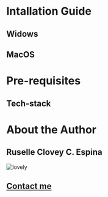 # Intallation Guide 
## Widows 
## MacOS 

# Pre-requisites
## Tech-stack

# About the Author
  ## Ruselle Clovey C. Espina 
  ![lovely](https://scontent.fdvo5-1.fna.fbcdn.net/v/t39.30808-6/458973555_496039029894112_1659676149413930500_n.jpg?_nc_cat=109&ccb=1-7&_nc_sid=a5f93a&_nc_eui2=AeEOSfkKFaltyeVEeDUSXK5mgPRj4bSHXQWA9GPhtIddBXJXqCER7ZXOXoc-4ob1CT4Tuvvflki8cGjK8uXvQyUk&_nc_ohc=V3NstuKkNykQ7kNvgGDoAbV&_nc_ht=scontent.fdvo5-1.fna&_nc_gid=AI5fKnqjAGBBkaEMtTh2om4&oh=00_AYAvMpZeTWy83fK02k5u-DLSJIQVJLFUfEUC9UJ3i6X9rw&oe=670BADF7)
  ## [Contact me](https://www.facebook.com/profile.php?id=100084640585591)
